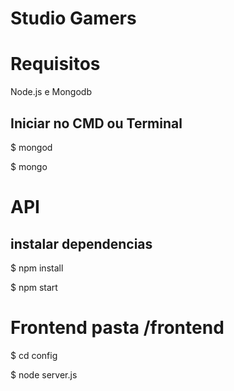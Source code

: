 # Studio Gamers

# Requisitos
Node.js e Mongodb

## Iniciar no CMD ou Terminal
$ mongod

$ mongo

# API

## instalar dependencias
$ npm install

$ npm start


# Frontend pasta /frontend


$ cd config

$ node server.js
